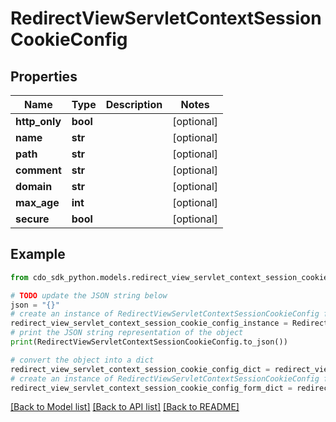 # RedirectViewServletContextSessionCookieConfig


## Properties

Name | Type | Description | Notes
------------ | ------------- | ------------- | -------------
**http_only** | **bool** |  | [optional] 
**name** | **str** |  | [optional] 
**path** | **str** |  | [optional] 
**comment** | **str** |  | [optional] 
**domain** | **str** |  | [optional] 
**max_age** | **int** |  | [optional] 
**secure** | **bool** |  | [optional] 

## Example

```python
from cdo_sdk_python.models.redirect_view_servlet_context_session_cookie_config import RedirectViewServletContextSessionCookieConfig

# TODO update the JSON string below
json = "{}"
# create an instance of RedirectViewServletContextSessionCookieConfig from a JSON string
redirect_view_servlet_context_session_cookie_config_instance = RedirectViewServletContextSessionCookieConfig.from_json(json)
# print the JSON string representation of the object
print(RedirectViewServletContextSessionCookieConfig.to_json())

# convert the object into a dict
redirect_view_servlet_context_session_cookie_config_dict = redirect_view_servlet_context_session_cookie_config_instance.to_dict()
# create an instance of RedirectViewServletContextSessionCookieConfig from a dict
redirect_view_servlet_context_session_cookie_config_form_dict = redirect_view_servlet_context_session_cookie_config.from_dict(redirect_view_servlet_context_session_cookie_config_dict)
```
[[Back to Model list]](../README.md#documentation-for-models) [[Back to API list]](../README.md#documentation-for-api-endpoints) [[Back to README]](../README.md)


